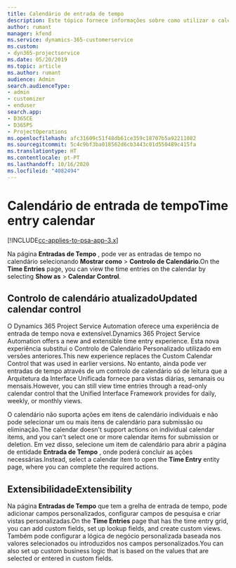 ```yaml
---
title: Calendário de entrada de tempo
description: Este tópico fornece informações sobre como utilizar o calendário de entrada de tempo.
author: rumant
manager: kfend
ms.service: dynamics-365-customerservice
ms.custom:
- dyn365-projectservice
ms.date: 05/20/2019
ms.topic: article
ms.author: rumant
audience: Admin
search.audienceType:
- admin
- customizer
- enduser
search.app:
- D365CE
- D365PS
- ProjectOperations
ms.openlocfilehash: afc31609c51f48db61ce359c18707b5a92211082
ms.sourcegitcommit: 5c4c9bf3ba018562d6cb3443c01d550489c415fa
ms.translationtype: HT
ms.contentlocale: pt-PT
ms.lasthandoff: 10/16/2020
ms.locfileid: "4082494"
---
```

# <a name="time-entry-calendar"></a><span data-ttu-id="00835-103">Calendário de entrada de tempo</span><span class="sxs-lookup"><span data-stu-id="00835-103">Time entry calendar</span></span>

[!INCLUDE[cc-applies-to-psa-app-3.x](../includes/cc-applies-to-psa-app-3x.md)]

<span data-ttu-id="00835-104">Na página **Entradas de Tempo** , pode ver as entradas de tempo no calendário selecionando **Mostrar como** \> **Controlo de Calendário**.</span><span class="sxs-lookup"><span data-stu-id="00835-104">On the **Time Entries** page, you can view the time entries on the calendar by selecting **Show as** \> **Calendar Control**.</span></span>

## <a name="updated-calendar-control"></a><span data-ttu-id="00835-105">Controlo de calendário atualizado</span><span class="sxs-lookup"><span data-stu-id="00835-105">Updated calendar control</span></span>

<span data-ttu-id="00835-106">O Dynamics 365 Project Service Automation oferece uma experiência de entrada de tempo nova e extensível.</span><span class="sxs-lookup"><span data-stu-id="00835-106">Dynamics 365 Project Service Automation offers a new and extensible time entry experience.</span></span> <span data-ttu-id="00835-107">Esta nova experiência substitui o Controlo de Calendário Personalizado utilizado em versões anteriores.</span><span class="sxs-lookup"><span data-stu-id="00835-107">This new experience replaces the Custom Calendar Control that was used in earlier versions.</span></span> <span data-ttu-id="00835-108">No entanto, ainda pode ver entradas de tempo através de um controlo de calendário só de leitura que a Arquitetura da Interface Unificada fornece para vistas diárias, semanais ou mensais.</span><span class="sxs-lookup"><span data-stu-id="00835-108">However, you can still view time entries through a read-only calendar control that the Unified Interface Framework provides for daily, weekly, or monthly views.</span></span>

<span data-ttu-id="00835-109">O calendário não suporta ações em itens de calendário individuais e não pode selecionar um ou mais itens de calendário para submissão ou eliminação.</span><span class="sxs-lookup"><span data-stu-id="00835-109">The calendar doesn't support actions on individual calendar items, and you can't select one or more calendar items for submission or deletion.</span></span> <span data-ttu-id="00835-110">Em vez disso, selecione um item de calendário para abrir a página de entidade **Entrada de Tempo** , onde poderá concluir as ações necessárias.</span><span class="sxs-lookup"><span data-stu-id="00835-110">Instead, select a calendar item to open the **Time Entry** entity page, where you can complete the required actions.</span></span>

## <a name="extensibility"></a><span data-ttu-id="00835-111">Extensibilidade</span><span class="sxs-lookup"><span data-stu-id="00835-111">Extensibility</span></span>

<span data-ttu-id="00835-112">Na página **Entradas de Tempo** que tem a grelha de entrada de tempo, pode adicionar campos personalizados, configurar campos de pesquisa e criar vistas personalizadas.</span><span class="sxs-lookup"><span data-stu-id="00835-112">On the **Time Entries** page that has the time entry grid, you can add custom fields, set up lookup fields, and create custom views.</span></span> <span data-ttu-id="00835-113">Também pode configurar a lógica de negócio personalizada baseada nos valores selecionados ou introduzidos nos campos personalizados.</span><span class="sxs-lookup"><span data-stu-id="00835-113">You can also set up custom business logic that is based on the values that are selected or entered in custom fields.</span></span>
